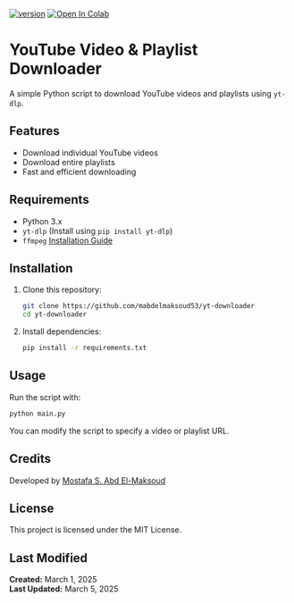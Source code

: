 [![version](https://img.shields.io/badge/version-1.0v-orange)](https://github.com/mabdelmaksoud53/yt-downloader)  [![Open In Colab](https://colab.research.google.com/assets/colab-badge.svg)](https://colab.research.google.com/github/mabdelmaksoud53/yt-downloader/blob/main/yt_downloader.ipynb)

# YouTube Video & Playlist Downloader

A simple Python script to download YouTube videos and playlists using `yt-dlp`.

## Features

- Download individual YouTube videos
- Download entire playlists
- Fast and efficient downloading

## Requirements

- Python 3.x
- `yt-dlp` (Install using `pip install yt-dlp`)
- `ffmpeg` [Installation Guide](Ffmpeg_Installation.md)

## Installation

1. Clone this repository:

   ```bash
   git clone https://github.com/mabdelmaksoud53/yt-downloader
   cd yt-downloader
   ```

2. Install dependencies:

   ```bash
   pip install -r requirements.txt
   ```

## Usage

Run the script with:

```bash
python main.py
```

You can modify the script to specify a video or playlist URL.

## Credits

Developed by [Mostafa S. Abd El-Maksoud](https://www.github.com/mabdelmakosud53)

## License

This project is licensed under the MIT License.

## Last Modified

**Created:** March 1, 2025\
**Last Updated:** March 5, 2025
